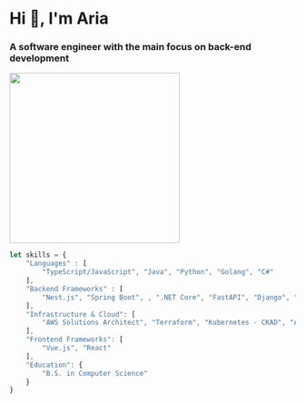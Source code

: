 # Hi 👋, I'm Aria
### A software engineer with the main focus on back-end development

<img src="https://github.com/user-attachments/assets/bf3be062-8651-49f2-bc6d-522b43840705" height="300"/>


```javascript
let skills = {
    "Languages" : [ 
        "TypeScript/JavaScript", "Java", "Python", "Golang", "C#"
    ],
    "Backend Frameworks" : [
        "Nest.js", "Spring Boot", , ".NET Core", "FastAPI", "Django", "Gin", "Express.js"
    ],
    "Infrastructure & Cloud": [
        "AWS Solutions Architect", "Terraform", "Kubernetes - CKAD", "Apache Kafka", "Apache Flink"
    ],
    "Frontend Frameworks": [
        "Vue.js", "React"
    ],
    "Education": {
        "B.S. in Computer Science"
    }
}
```
